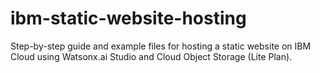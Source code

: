 # ibm-static-website-hosting
Step-by-step guide and example files for hosting a static website on IBM Cloud using Watsonx.ai Studio and Cloud Object Storage (Lite Plan).
